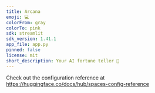 ```yaml
---
title: Arcana
emoji: 💻
colorFrom: gray
colorTo: pink
sdk: streamlit
sdk_version: 1.41.1
app_file: app.py
pinned: false
license: mit
short_description: Your AI fortune teller 🔮
---
```


Check out the configuration reference at https://huggingface.co/docs/hub/spaces-config-reference
